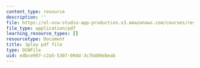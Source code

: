 ```yaml
---
content_type: resource
description: ''
file: https://ol-ocw-studio-app-production.s3.amazonaws.com/courses/res-ll-005-mathematics-of-big-data-and-machine-learning-january-iap-2020/edbce997c2a55307094d3c7bd89ebeab_P5SjikeOHr0.pdf
file_type: application/pdf
learning_resource_types: []
resourcetype: Document
title: 3play pdf file
type: OCWFile
uid: edbce997-c2a5-5307-094d-3c7bd89ebeab
---
```

